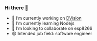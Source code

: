 ### Hi there 👋


- 🔭 I’m currently working on  [DVision](https://www.facebook.com/prime.solution.soft)
- 🌱 I’m currently learning Nodejs
- 👯 I’m looking to collaborate on esp8266
- 😄 Intended job field: software engineer
